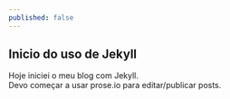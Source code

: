 ```yaml
---
published: false
---
```

## Inicio do uso de Jekyll

Hoje iniciei o meu blog com Jekyll.  
Devo começar a usar prose.io para editar/publicar posts. 

